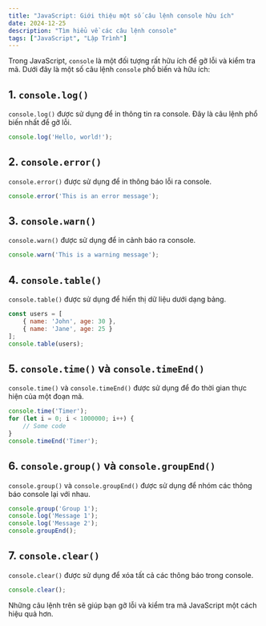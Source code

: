 ```yaml
---
title: "JavaScript: Giới thiệu một số câu lệnh console hữu ích"
date: 2024-12-25
description: "Tìm hiểu về các câu lệnh console"
tags: ["JavaScript", "Lập Trình"]
---
```


Trong JavaScript, `console` là một đối tượng rất hữu ích để gỡ lỗi và kiểm tra mã. Dưới đây là một số câu lệnh `console` phổ biến và hữu ích:

## 1. `console.log()`
`console.log()` được sử dụng để in thông tin ra console. Đây là câu lệnh phổ biến nhất để gỡ lỗi.

```javascript
console.log('Hello, world!');
```

## 2. `console.error()`
`console.error()` được sử dụng để in thông báo lỗi ra console.

```javascript
console.error('This is an error message');
```

## 3. `console.warn()`
`console.warn()` được sử dụng để in cảnh báo ra console.

```javascript
console.warn('This is a warning message');
```

## 4. `console.table()`
`console.table()` được sử dụng để hiển thị dữ liệu dưới dạng bảng.

```javascript
const users = [
    { name: 'John', age: 30 },
    { name: 'Jane', age: 25 }
];
console.table(users);
```

## 5. `console.time()` và `console.timeEnd()`
`console.time()` và `console.timeEnd()` được sử dụng để đo thời gian thực hiện của một đoạn mã.

```javascript
console.time('Timer');
for (let i = 0; i < 1000000; i++) {
    // Some code
}
console.timeEnd('Timer');
```

## 6. `console.group()` và `console.groupEnd()`
`console.group()` và `console.groupEnd()` được sử dụng để nhóm các thông báo console lại với nhau.

```javascript
console.group('Group 1');
console.log('Message 1');
console.log('Message 2');
console.groupEnd();
```

## 7. `console.clear()`
`console.clear()` được sử dụng để xóa tất cả các thông báo trong console.

```javascript
console.clear();
```

Những câu lệnh trên sẽ giúp bạn gỡ lỗi và kiểm tra mã JavaScript một cách hiệu quả hơn.